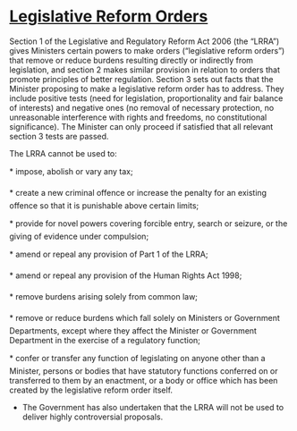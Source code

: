 # [Legislative Reform Orders](http://www.parliament.uk/business/committees/committees-archive/regulatory-reform-committee/regulatory-reform-orders/)

Section 1 of the Legislative and Regulatory Reform Act 2006 (the “LRRA”) gives Ministers certain powers to make orders (“legislative reform orders”) that remove or reduce burdens resulting directly or indirectly from legislation, and section 2 makes similar provision in relation to orders that promote principles of better regulation.  Section 3 sets out facts that the Minister proposing to make a legislative reform order has to address.  They include positive tests (need for legislation, proportionality and fair balance of interests) and negative ones (no removal of necessary protection, no unreasonable interference with rights and freedoms, no constitutional significance).  The Minister can only proceed if satisfied that all relevant section 3 tests are passed.

The LRRA cannot be used to:

* impose, abolish or vary any tax;

* create a new criminal offence or increase the penalty for an existing offence so that it is punishable above certain limits;

* provide for novel powers covering forcible entry, search or seizure, or the giving of evidence under compulsion;

* amend or repeal any provision of Part 1 of the LRRA;

* amend or repeal any provision of the Human Rights Act 1998;

* remove burdens arising solely from common law;

* remove or reduce burdens which fall solely on Ministers or Government Departments, except where they affect the Minister or Government Department in the exercise of a regulatory function;

* confer or transfer any function of legislating on anyone other than a Minister, persons or bodies that have statutory functions conferred on or transferred to them by an enactment, or a body or office which has been created by the legislative reform order itself.

* The Government has also undertaken that the LRRA will not be used to deliver highly controversial proposals.

